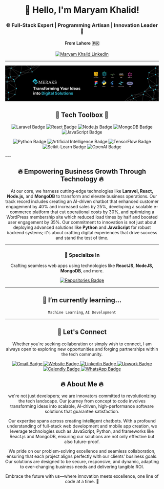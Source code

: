 <h1 align="center">👋 Hello, I'm Maryam Khalid!</h1>
<h3 align="center">🌐 Full-Stack Expert | Programming Artisan | Innovation Leader 🚀</h3>
<h4 align="center">From Lahore 🇵🇰</h4>

<p align="center">
  <a href="https://www.linkedin.com/in/maryam-khalid-561811194/" target="_blank"><img src="https://img.shields.io/badge/LinkedIn-Maryam%20Khalid-blue?style=for-the-badge&logo=linkedin" alt="Maryam Khalid LinkedIn"></a>
</p>

---

<div align="center">
  <img src="WhatsApp Image 2025-03-27 at 7.31.14 PM.jpeg" alt="Banner that represents Maryam Khalid">
</div>

<h2 align="center">💼 Tech Toolbox 🧰</h2>

<p align="center">
  <!-- Laravel -->
  <img src="https://img.shields.io/badge/Laravel-F55247?style=for-the-badge&logo=laravel&logoColor=white" alt="Laravel Badge"/>
  <!-- React -->
  <img src="https://img.shields.io/badge/React-61DAFB?style=for-the-badge&logo=react&logoColor=black" alt="React Badge"/>
  <!-- Node.js -->
  <img src="https://img.shields.io/badge/Node.js-339933?style=for-the-badge&logo=node-dot-js&logoColor=white" alt="Node.js Badge"/>
  <!-- MongoDB -->
  <img src="https://img.shields.io/badge/MongoDB-47A248?style=for-the-badge&logo=mongodb&logoColor=white" alt="MongoDB Badge"/>
    <!-- JavaScript -->
  <img src="https://img.shields.io/badge/JavaScript-F7DF1E?style=for-the-badge&logo=javascript&logoColor=black" alt="JavaScript Badge"/>
</p>

<p align="center">
  <!-- Python -->
  <img src="https://img.shields.io/badge/Python-3776AB?style=for-the-badge&logo=python&logoColor=white" alt="Python Badge"/>
  <!-- Artificial Intelligence -->
  <img src="https://img.shields.io/badge/Artificial_Intelligence-4285F4?style=for-the-badge&logo=openai&logoColor=white" alt="Artificial Intelligence Badge"/>
  <!-- Tensorflow -->
  <img src="https://img.shields.io/badge/TensorFlow-FF6F00?style=for-the-badge&logo=tensorflow&logoColor=white" alt="TensorFlow Badge"/>
  <!-- scikit-learn -->
  <img src="https://img.shields.io/badge/Scikit_Learn-F7931E?style=for-the-badge&logo=scikit-learn&logoColor=white" alt="Scikit-Learn Badge"/>
  <!-- OpenAi -->
  <img src="https://img.shields.io/badge/OpenAI-412991?style=for-the-badge&logo=openai&logoColor=white" alt="OpenAI Badge"/>
</p>
---

<h2 align="center">🔥 Empowering Business Growth Through Technology 🔥</h2>
<p align="center">
  At our core, we harness cutting-edge technologies like <b>Laravel, React, Node.js,</b> and <b>MongoDB</b> to transform and elevate business operations. Our track record includes creating an AI-driven chatbot that enhanced customer engagement by 40% and increased sales by 25%, developing a scalable e-commerce platform that cut operational costs by 30%, and optimizing a WordPress membership site which reduced load times by half and boosted user engagement by 35%. Our commitment to innovation is not just about deploying advanced solutions like <b>Python</b> and <b>JavaScript</b> for robust backend systems; it's about crafting digital experiences that drive success and stand the test of time.
</p>

---

<h3 align="center">🚀 Specialize In</h3>
<p align="center">
  Crafting seamless web apps using technologies like <b>ReactJS, NodeJS, MongoDB</b>, and more.
</p>

<p align="center">
  <a href="https://github.com/Maryam4321?tab=repositories">
    <img src="https://img.shields.io/badge/Check_Out-My_Repositories-green?style=for-the-badge" alt="Repositories Badge"/>
  </a>
</p>

---

<h2 align="center">🌱 I’m currently learning...</h2>
<p align="center">
  <!-- Put things you are learning here -->
  <code>Machine Learning</code>,
  <code>AI Development</code>
  <!-- Add more as you like -->
</p>

---

<h2 align="center">🤝 Let's Connect</h2>
<p align="center">
  Whether you're seeking collaboration or simply wish to connect, I am always open to exploring new opportunities and forging partnerships within the tech community.
</p>

<p align="center">
  <!-- Gmail -->
  <a href="maryamkhaliddev@gmail.com">
    <img src="https://img.shields.io/badge/Gmail-Me-D14836?style=for-the-badge&logo=gmail&logoColor=white" alt="Gmail Badge"/>
  </a>
  <!-- Website -->
  <a href="https://www.linkedin.com/company/devwave-solution/" target="_blank">
    <img src="https://img.shields.io/badge/Website-MaryamKhalid.com-1F425F?style=for-the-badge&logo=google-chrome&logoColor=white" alt="Website Badge"/>
  </a>
  <!-- Linkedin -->
  <a href="https://www.linkedin.com/in/maryam-khalid-561811194/" target="_blank"><img src="https://img.shields.io/badge/LinkedIn-Maryam%20Khalid-blue?style=for-the-badge&logo=linkedin" alt="LinkedIn Badge">
  </a>
  <!-- Upwork -->
  <a href="https://www.upwork.com/agencies/1877359745145308632/" target="_blank">
    <img src="https://img.shields.io/badge/Upwork-Profile-6FDA44?style=for-the-badge&logo=upwork&logoColor=white" alt="Upwork Badge"/>
  </a>
  <!-- Calendly -->
  <a href="https://calendly.com/d/cmw7-7nx-wrx/business-growth-strategy-session?" target="_blank">
    <img src="https://img.shields.io/badge/Calendly-Discovery_Call-00A2FF?style=for-the-badge&logo=calendly&logoColor=white" alt="Calendly Badge"/>
  </a>
  <!-- WhatsApp -->
  <a href="https://wa.me/+923124113981" target="_blank">
    <img src="https://img.shields.io/badge/WhatsApp-+92 312 4113981-25D366?style=for-the-badge&logo=whatsapp&logoColor=white" alt="WhatsApp Badge"/>
</a>
</p>


<h2 align="center">🔥 About Me 🔥</h2>
<p align="center">
    we're not just developers; we are innovators committed to revolutionizing the tech landscape. Our journey from concept to code involves transforming ideas into scalable, AI-driven, high-performance software solutions that guarantee satisfaction.
</p>
<p align="center">
    Our expertise spans across creating intelligent chatbots. With a profound understanding of full-stack web development and mobile app creation, we leverage technologies such as JavaScript, Python, and frameworks like React.js and MongoDB, ensuring our solutions are not only effective but also future-proof.
</p>
<p align="center">
    We pride on our problem-solving excellence and seamless collaboration, ensuring that each project aligns perfectly with our clients' business goals. Our solutions are designed to be secure, responsive, and dynamic, adapting to ever-changing business needs and delivering tangible ROI.
</p>
<p align="center">
    Embrace the future with us—where innovation meets excellence, one line of code at a time. 🚀
</p>
